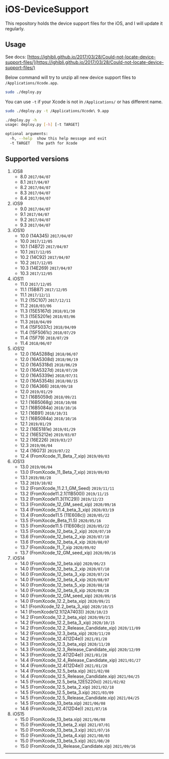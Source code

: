 # iOS-DeviceSupport

This repository holds the device support files for the iOS, and I will update it regularly.

## Usage

See docs: [https://ighibli.github.io/2017/03/28/Could-not-locate-device-support-files/](https://ighibli.github.io/2017/03/28/Could-not-locate-device-support-files/)

Below command will try to unzip all new device support files to `/Applications/Xcode.app`.

```sh
sudo ./deploy.py
```

You can use `-t` if your Xcode is not in `/Applications/` or has different name.

```sh
sudo ./deploy.py -t /Applications/Xcode\ 9.app
```

```sh
./deploy.py -h
usage: deploy.py [-h] [-t TARGET]

optional arguments:
  -h, --help  show this help message and exit
  -t TARGET   The path for Xcode
```

## Supported versions

1. iOS8
   * 8.0 `2017/04/07`
   * 8.1 `2017/04/07`
   * 8.2 `2017/04/07`
   * 8.3 `2017/04/07`
   * 8.4 `2017/04/07`
2. iOS9
   * 9.0 `2017/04/07`
   * 9.1 `2017/04/07`
   * 9.2 `2017/04/07`
   * 9.3 `2017/04/07`
3. iOS10
   * 10.0 (14A345) `2017/04/07`
   * 10.0 `2017/12/05`
   * 10.1 (14B72) `2017/04/07`
   * 10.1 `2017/12/05`
   * 10.2 (14C92) `2017/04/07`
   * 10.2 `2017/12/05`
   * 10.3 (14E269) `2017/04/07`
   * 10.3 `2017/12/05`
4. iOS11
   * 11.0 `2017/12/05`
   * 11.1 (15B87) `2017/12/05`
   * 11.1 `2017/12/11`
   * 11.2 (15C107) `2017/12/11`
   * 11.2 `2018/03/06`
   * 11.3 (15E5167d) `2018/01/30`
   * 11.3 (15E5201e) `2018/03/06`
   * 11.3 `2018/04/09`
   * 11.4 (15F5037c) `2018/04/09`
   * 11.4 (15F5061c) `2018/07/29`
   * 11.4 (15F79) `2018/07/29`
   * 11.4 `2018/06/07`
5. iOS12
   * 12.0 (16A5288q) `2018/06/07`
   * 12.0 (16A5308d) `2018/06/19`
   * 12.0 (16A5318d) `2018/06/29`
   * 12.0 (16A5327d) `2018/07/20`
   * 12.0 (16A5339e) `2018/07/31`
   * 12.0 (16A5354b) `2018/08/15`
   * 12.0 (16A366) `2018/09/18`
   * 12.0 `2019/01/29`
   * 12.1 (16B5059d) `2018/09/21`
   * 12.1 (16B5068g) `2018/10/08`
   * 12.1 (16B5084a) `2018/10/16`
   * 12.1 (16B91) `2018/10/31`
   * 12.1 (16B5084a) `2018/10/16`
   * 12.1 `2019/01/29`
   * 12.2 (16E5181e) `2019/01/29`
   * 12.2 (16E5212e) `2019/03/07`
   * 12.2 (16E226) `2019/03/27`
   * 12.3 `2019/06/04`
   * 12.4 (16G73) `2019/07/22`
   * 12.4 (FromXcode_11_Beta_7_xip) `2019/09/03`
6. iOS13
   * 13.0 `2019/06/04`
   * 13.0 (FromXcode_11_Beta_7_xip) `2019/09/03`
   * 13.1 `2019/08/28`
   * 13.2 `2019/10/02`
   * 13.2 (FromXcode_11.2.1_GM_Seed) `2019/11/11`
   * 13.2 (FromXcode11.2.1(11B500)) `2019/11/15`
   * 13.2 (FromXcode11.3(11C29)) `2019/12/23`
   * 13.3 (FromXcode_12_GM_seed_xip) `2020/09/16`
   * 13.4 (FromXcode_11.4_beta_3_xip) `2020/03/19`
   * 13.4 (FromXcode11.5 (11E608c)) `2020/05/22`
   * 13.5 (FromXocde_Beta_11.5) `2020/05/16`
   * 13.5 (FromXcode11.5 (11E608c)) `2020/05/22`
   * 13.5 (FromXcode_12_beta_2_xip) `2020/07/10`
   * 13.6 (FromXcode_12_beta_2_xip `2020/07/10`
   * 13.6 (FromXcode_12_beta_4_xip `2020/08/07`
   * 13.7 (FromXcode_11_7_xip `2020/09/02`
   * 13.7 (FromXcode_12_GM_seed_xip) `2020/09/16`
7. iOS14
   * 14.0 (FromXcode_12_beta.xip) `2020/06/23`
   * 14.0 (FromXcode_12_beta_2_xip `2020/07/10`
   * 14.0 (FromXcode_12_beta_3_xip `2020/07/24`
   * 14.0 (FromXcode_12_beta_4_xip `2020/08/07`
   * 14.0 (FromXcode_12_beta_5_xip `2020/08/18`
   * 14.0 (FromXcode_12_beta_6_xip `2020/08/28`
   * 14.0 (FromXcode_12_GM_seed_xip) `2020/09/16`
   * 14.0 (FromXcode_12.2_beta_xip) `2020/09/21`
   * 14.1 (FromXcode_12.2_beta_3_xip) `2020/10/15`
   * 14.1 (FromXcode12.1(12A7403)) `2020/10/23`
   * 14.2 (FromXcode_12.2_beta_xip) `2020/09/21`
   * 14.2 (FromXcode_12.2_beta_3_xip) `2020/10/15`
   * 14.2 (FromXcode_12.2_Release_Candidate_xip) `2020/11/09`
   * 14.2 (FromXcode_12.3_beta_xip) `2020/11/20`
   * 14.2 (FromXcode_12.4(12D4e)) `2021/01/28`
   * 14.3 (FromXcode_12.3_beta_xip) `2020/11/20`
   * 14.3 (FromXcode_12.3_Release_Candidate_xip) `2020/12/09`
   * 14.3 (FromXcode_12.4(12D4e)) `2021/01/28`
   * 14.4 (FromXcode_12.4_Release_Candidate_xip) `2021/01/27`
   * 14.4 (FromXcode_12.4(12D4e)) `2021/01/28`
   * 14.4 (FromXcode_12.5_beta.xip) `2021/02/08`
   * 14.4 (FromXcode_12.5_Release_Candidate.xip) `2021/04/25`
   * 14.5 (FromXcode_12.5_beta_12E5220o)) `2021/02/02`
   * 14.5 (FromXcode_12.5_beta_2.xip) `2021/02/18`
   * 14.5 (FromXcode_12.5_beta_3.xip) `2021/03/09`
   * 14.5 (FromXcode_12.5_Release_Candidate.xip) `2021/04/25`
   * 14.5 (FromXcode_13_beta.xip) `2021/06/08`
   * 14.6 (FromXcode_12.4(12D4e)) `2021/07/16`
8. iOS15
   * 15.0 (FromXcode_13_beta.xip) `2021/06/08`
   * 15.0 (FromXcode_13_beta_2.xip) `2021/07/01`
   * 15.0 (FromXcode_13_beta_3.xip) `2021/07/16`
   * 15.0 (FromXcode_13_beta_4.xip) `2021/08/03`
   * 15.0 (FromXcode_13_beta_5.xip) `2021/08/20`
   * 15.0 (FromXcode_13_Release_Candidate.xip) `2021/09/16`

---
